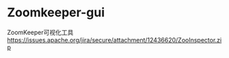 # Zoomkeeper-gui
ZoomKeeper可视化工具
https://issues.apache.org/jira/secure/attachment/12436620/ZooInspector.zip
